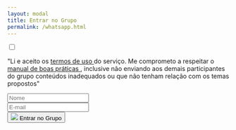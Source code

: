 ```yaml
---
layout: modal
title: Entrar no Grupo
permalink: /whatsapp.html
---
```


<div>
  <form>
    <div>
      <input required type="checkbox" class="float-left checkbox-position">
      <p class="mb-0">
        "Li e aceito os
        <a href="{{ '/terms-of-use.html' | relative_url }}">
          termos de uso
        </a>
        do serviço. Me comprometo a respeitar o
        <a href="{{ '/terms-of-use.html' | relative_url }}">
          manual de boas práticas
        </a>
        , inclusive não enviando aos demais participantes do grupo conteúdos inadequados ou que não tenham relação com os temas propostos"
      </p>
    </div>
    <div class="input-group row mt-3">
      <div class="form-group col-6">
        <input Type="text" class="form-control" required placeholder="Nome">
      </div>
      <div class="form-group col-6">
        <input type="email" class="form-control" required placeholder="E-mail">
      </div>
    </div>
    <div class="d-flex justify-content-center">
      <button type="submit">
        <img src="{{ 'assets/images/modal-whats.png'  | relative_url }}" class="modal-img w-25">
        <span class="modal-icon-whats text-white font-weight-bold py-1 px-3">Entrar no Grupo</span>
      </button>
    </div>
  </form>
</div>
